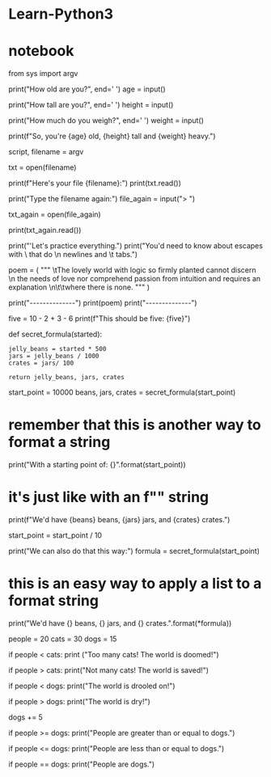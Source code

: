 # Learn-Python3
# notebook

from sys import argv


print("How old are you?", end=' ')
age = input()

print("How tall are you?", end=' ')
height = input()

print("How much do you weigh?", end=' ')
weight = input()

print(f"So, you're {age} old, {height} tall and {weight} heavy.")

script, filename = argv

txt = open(filename)

print(f"Here's your file {filename}:")
print(txt.read())

print("Type the filename again:")
file_again = input("> ")

txt_again = open(file_again)

print(txt_again.read())


print("'Let's practice everything.")
print("You\'d need to know about escapes with \\ that do \\n newlines and \\t tabs.")

poem = (
"""
\tThe lovely world
with logic so firmly planted
cannot discern \n the needs of love
nor comprehend passion from intuition
and requires an explanation
\n\t\twhere there is none.
"""
)

print("--------------")
print(poem)
print("--------------")


five = 10 - 2 + 3 - 6
print(f"This should be five: {five}")

def secret_formula(started):

    jelly_beans = started * 500
    jars = jelly_beans / 1000
    crates = jars/ 100

    return jelly_beans, jars, crates


start_point = 10000
beans, jars, crates = secret_formula(start_point)

# remember that this is another way to format a string
print("With a starting point of: {}".format(start_point))
# it's just like with an f"" string
print(f"We'd have {beans} beans, {jars} jars, and {crates} crates.")

start_point = start_point / 10

print("We can also do that this way:")
formula = secret_formula(start_point)
# this is an easy way to apply a list to a format string
print("We'd have {} beans, {} jars, and {} crates.".format(*formula))



people = 20
cats = 30
dogs = 15


if people < cats:
    print ("Too many cats! The world is doomed!")

if people > cats:
    print("Not many cats! The world is saved!")

if people < dogs:
    print("The world is drooled on!")

if people > dogs:
    print("The world is dry!")


dogs += 5

if people >= dogs:
    print("People are greater than or equal to dogs.")

if people <= dogs:
    print("People are less than or equal to dogs.")


if people == dogs:
    print("People are dogs.")
